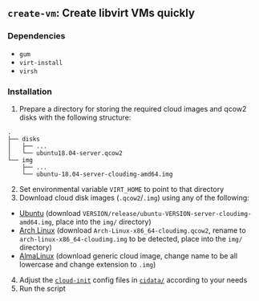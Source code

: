 ## `create-vm`: Create libvirt VMs quickly

### Dependencies

- `gum`
- `virt-install`
- `virsh`

### Installation

1. Prepare a directory for storing the required cloud images and qcow2 disks with the following structure:

```
.
├── disks
│   ├── ...
│   └── ubuntu18.04-server.qcow2
└── img
    ├── ...
    └── ubuntu-18.04-server-cloudimg-amd64.img
```

2. Set environmental variable `VIRT_HOME` to point to that directory
3. Download cloud disk images (`.qcow2`/`.img`) using any of the following:

- [Ubuntu](https://cloud-images.ubuntu.com/releases/) (download `VERSION/release/ubuntu-VERSION-server-cloudimg-amd64.img`, place into the `img/` directory)
- [Arch Linux](https://geo.mirror.pkgbuild.com/images/latest/) (download `Arch-Linux-x86_64-cloudimg.qcow2`, rename to `arch-linux-x86_64-cloudimg.img` to be detected, place into the `img/` directory)
- [AlmaLinux](https://almalinux.org/get-almalinux/) (download generic cloud image, change name to be all lowercase and change extension to `.img`)

4. Adjust the [`cloud-init`](https://cloudinit.readthedocs.io/en/latest/reference/modules.html) config files in [`cidata/`](./cidata) according to your needs
5. Run the script
